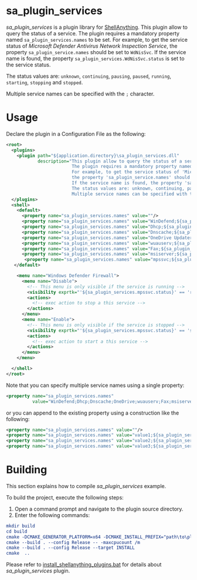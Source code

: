 # sa_plugin_services #
_sa_plugin_services_ is a plugin library for [ShellAnything](https://github.com/end2endzone/ShellAnything). This plugin allow to query the status of a service. The plugin requires a mandatory property named `sa_plugin_services.names` to be set. For example, to get the service status of _Microsoft Defender Antivirus Network Inspection Service_, the property `sa_plugin_service.names` should be set to `WdNisSvc`. If the service name is found, the property `sa_plugin_services.WdNisSvc.status` is set to the service status.

The status values are: `unknown`, `continuing`, `pausing`, `paused`, `running`, `starting`, `stopping` and `stopped`.

Multiple service names can be specified with the `;` character.


# Usage #

Declare the plugin in a Configuration File as the following:
```xml
<root>
  <plugins>
    <plugin path="${application.directory}\sa_plugin_services.dll"
            description="This plugin allow to query the status of a service.
                         The plugin requires a mandatory property named 'sa_plugin_services.names' to be set.
                         For example, to get the service status of 'Microsoft Defender Antivirus Network Inspection Service',
                         the property 'sa_plugin_service.names' should be set to 'WdNisSvc'.
                         If the service name is found, the property 'sa_plugin_services.WdNisSvc.status' is set to the service status.
                         The status values are: unknown, continuing, pausing, paused, running, starting, stopping and stopped.
                         Multiple service names can be specified with the ';' character." />
  </plugins>
  <shell>
    <default>
      <property name="sa_plugin_services.names" value=""/>
      <property name="sa_plugin_services.names" value="WinDefend;${sa_plugin_services.names}"/>
      <property name="sa_plugin_services.names" value="Dhcp;${sa_plugin_services.names}"/>
      <property name="sa_plugin_services.names" value="Dnscache;${sa_plugin_services.names}"/>
      <property name="sa_plugin_services.names" value="OneDrive Updater Service;${sa_plugin_services.names}"/>
      <property name="sa_plugin_services.names" value="wuauserv;${sa_plugin_services.names}"/>
      <property name="sa_plugin_services.names" value="Fax;${sa_plugin_services.names}"/>
      <property name="sa_plugin_services.names" value="msiserver;${sa_plugin_services.names}"/>
       <property name="sa_plugin_services.names" value="mpssvc;${sa_plugin_services.names}"/>
   </default>

    <menu name="Windows Defender Firewall">
      <menu name="Disable">
        <!-- This menu is only visible if the service is running -->
        <visibility exprtk="'${sa_plugin_services.mpssvc.status}' == 'running'">
        <actions>
          <!-- exec action to stop a this service -->
        </actions>
      </menu>
      <menu name="Enable">
        <!-- This menu is only visible if the service is stopped -->
        <visibility exprtk="'${sa_plugin_services.mpssvc.status}' == 'stopped'">
        <actions>
          <!-- exec action to start a this service -->
        </actions>
      </menu>
    </menu>

  </shell>
</root>
```

Note that you can specify multiple service names using a single property:
```xml
<property name="sa_plugin_services.names" 
          value="WinDefend;Dhcp;Dnscache;OneDrive;wuauserv;Fax;msiserver"/>
```
or you can append to the existing property using a construction like the following:
```xml
<property name="sa_plugin_services.names" value=""/>
<property name="sa_plugin_services.names" value="value1;${sa_plugin_services.names}"/>
<property name="sa_plugin_services.names" value="value2;${sa_plugin_services.names}"/>
<property name="sa_plugin_services.names" value="value3;${sa_plugin_services.names}"/>
```


# Building #

This section explains how to compile _sa_plugin_services_ example.

To build the project, execute the following steps:

1) Open a command prompt and navigate to the plugin source directory.
2) Enter the following commands:

```cmake
mkdir build
cd build
cmake -DCMAKE_GENERATOR_PLATFORM=x64 -DCMAKE_INSTALL_PREFIX="path\to\plugin\installation\directory" -DCMAKE_PREFIX_PATH="path\to\shellanything\installation\directory" ..
cmake --build . --config Release -- -maxcpucount /m
cmake --build . --config Release --target INSTALL
cmake  ..
```

Please refer to [install_shellanything_plugins.bat](https://github.com/end2endzone/ShellAnything/blob/master/ci/windows/install_shellanything_plugins.bat) for details about _sa_plugin_services_ plugin.

